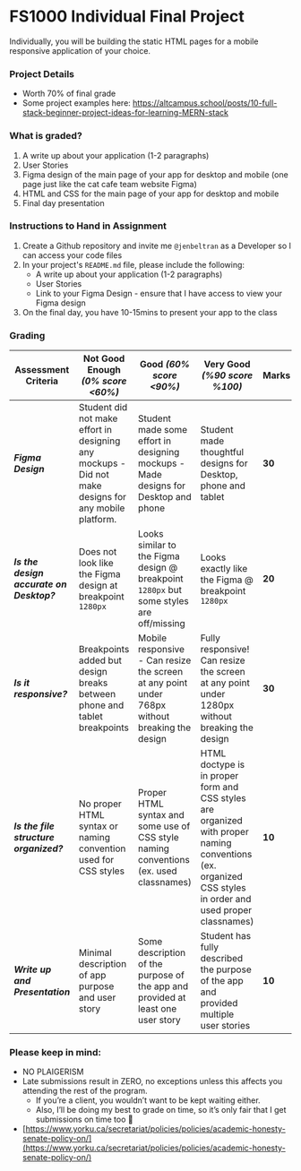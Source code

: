 # FS1000 Individual Final Project

Individually, you will be building the static HTML pages for a mobile responsive application of your choice.

### Project Details
- Worth 70% of final grade
- Some project examples here: https://altcampus.school/posts/10-full-stack-beginner-project-ideas-for-learning-MERN-stack

### What is graded?
1. A write up about your application (1-2 paragraphs) 
2. User Stories
3. Figma design of the main page of your app for desktop and mobile (one page just like the cat cafe team website Figma)
4. HTML and CSS for the main page of your app for desktop and mobile
5. Final day presentation


### Instructions to Hand in Assignment
1. Create a Github repository and invite me `@jenbeltran` as a Developer so I can access your code files
2. In your project's `README.md` file, please include the following:
   - A write up about your application (1-2 paragraphs)
   - User Stories
   - Link to your Figma Design - ensure that I have access to view your Figma design
3. On the final day, you have 10-15mins to present your app to the class 

    

### Grading
| Assessment Criteria | Not Good Enough _(0% score <60%)_ | Good _(60% score <90%)_ | Very Good _(%90 score %100)_ | **Marks** |
| --- | --- | --- | --- | --- |
| ***Figma Design*** | Student did not make effort in designing any mockups - Did not make designs for any mobile platform. | Student made some effort in designing mockups - Made designs for Desktop and phone | Student made thoughtful designs for Desktop, phone and tablet | **30** |
| ***Is the design accurate on Desktop?*** | Does not look like the Figma design at breakpoint `1280px`| Looks similar to the Figma design @ breakpoint `1280px` but some styles are off/missing | Looks exactly like the Figma @ breakpoint `1280px` | **20** |
| ***Is it responsive?*** | Breakpoints added but design breaks between phone and tablet breakpoints | Mobile responsive - Can resize the screen at any point under 768px without breaking the design | Fully responsive! Can resize the screen at any point under 1280px without breaking the design | **30** |
| ***Is the file structure organized?*** | No proper HTML syntax or naming convention used for CSS styles | Proper HTML syntax and some use of CSS style naming conventions (ex. used classnames) | HTML doctype is in proper form and CSS styles are organized with proper naming conventions (ex. organized CSS styles in order and used proper classnames) | **10** |
| ***Write up and Presentation*** | Minimal description of app purpose and user story | Some description of the purpose of the app and provided at least one user story | Student has fully described the purpose of the app and provided multiple user stories | **10** |

### Please keep in mind:
- NO PLAIGERISM
- Late submissions result in ZERO, no exceptions unless this affects you attending the rest of the program.
    - If you’re a client, you wouldn’t want to be kept waiting either.
    - Also, I’ll be doing my best to grade on time, so it’s only fair that I get submissions on time too 🙂
- [https://www.yorku.ca/secretariat/policies/policies/academic-honesty-senate-policy-on/](https://www.yorku.ca/secretariat/policies/policies/academic-honesty-senate-policy-on/)
